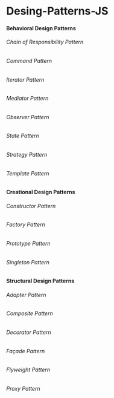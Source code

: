 # Desing-Patterns-JS

#### Behavioral Design Patterns
###### Chain of Responsibility Pattern
###### Command Pattern
###### Iterator Pattern
###### Mediator Pattern
###### Observer Pattern
###### State Pattern
###### Strategy Pattern
###### Template Pattern

#### Creational Design Patterns
###### Constructor Pattern
###### Factory Pattern
###### Prototype Pattern
###### Singleton Pattern

#### Structural Design Patterns
###### Adapter Pattern
###### Composite Pattern
###### Decorator Pattern
###### Façade Pattern
###### Flyweight Pattern
###### Proxy Pattern
